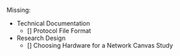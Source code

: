 Missing:

- Technical Documentation
  - [] Protocol File Format
- Research Design
  - [] Choosing Hardware for a Network Canvas Study
